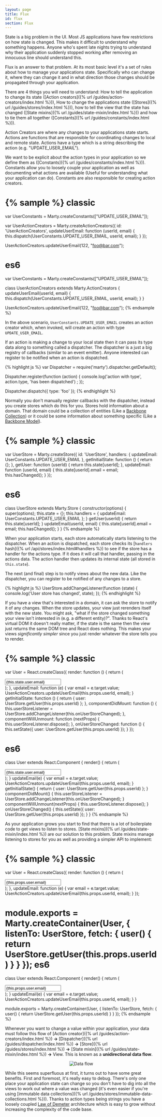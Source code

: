 ```yaml
---
layout: page
title: Flux
id: flux
section: Flux
---
```


State is a big problem in the UI. Most JS applications have few restrictions on how state is changed. This makes it difficult to understand why something happens. Anyone who's spent late nights trying to understand why their application suddenly stopped working after removing an innocuous line should understand this.

Flux is an answer to that problem. At its most basic level it's a set of rules about how to manage your applications state. Specifically who can change it, where they can change it and in what direction those changes should be propagated through your application.

There are 4 things you will need to understand: How to tell the application to change its state ([Action creators]({% url /guides/action-creators/index.html %})), How to change the applications state ([Stores]({% url /guides/stores/index.html %})), how to tell the view that the state has changed ([State mixins]({% url /guides/state-mixin/index.html %})) and how to tie them all together ([Constants]({% url /guides/constants/index.html %})).

Action Creators are where any changes to your applications state starts. Actions are functions that are responsible for coordinating changes to local and remote state. Actions have a type which is a string describing the action (e.g. "UPDATE\_USER_EMAIL").

We want to be explicit about the action types in your application so we define them as ([Constants]({% url /guides/constants/index.html %})). Constants allow you to loosely couple your application as well as documenting what actions are available (Useful for understanding what your application can do). Constants are also responsible for creating action creators.

{% sample %}
classic
=======
var UserConstants = Marty.createConstants(["UPDATE_USER_EMAIL"]);

var UserActionCreators = Marty.createActionCreators({
  id: 'UserActionCreators',
  updateUserEmail: function (userId, email) {
    this.dispatch(UserConstants.UPDATE_USER_EMAIL, userId, email);
  }
});

UserActionCreators.updateUserEmail(122, "foo@bar.com");

es6
===
var UserConstants = Marty.createConstants(["UPDATE_USER_EMAIL"]);

class UserActionCreators extends Marty.ActionCreators {
  updateUserEmail(userId, email) {
    this.dispatch(UserConstants.UPDATE_USER_EMAIL, userId, email);
  }
}

UserActionCreators.updateUserEmail(122, "foo@bar.com");
{% endsample %}

In the above scenario, ``UserConstants.UPDATE_USER_EMAIL`` creates an action creator which, when invoked, will create an action with type `UPDATE_USER_EMAIL`.

If an action is making a change to your local state then it can pass its type data along to something called a dispatcher. The dispatcher is a just a big registry of callbacks (similar to an event emitter). Anyone interested can register to be notified when an action is dispatched.

{% highlight js %}
var Dispatcher = require('marty').dispatcher.getDefault();

Dispatcher.register(function (action) {
  console.log('action with type', action.type, 'has been dispatched') ;
});

Dispatcher.dispatch({
  type: 'foo'
});
{% endhighlight %}

Normally you don't manually register callbacks with the dispatcher, instead you create stores which do this for you. Stores hold information about a domain. That domain could be a collection of entities (Like a [Backbone Collection](http://backbonejs.org/#Collection)) or it could be some information about something specific (Like a [Backbone Model](http://backbonejs.org/#Model)).

{% sample %}
classic
=======
var UserStore = Marty.createStore({
  id: 'UserStore',
  handlers: {
    updateEmail: UserConstants.UPDATE_USER_EMAIL
  },
  getInitialState: function () {
    return {};
  },
  getUser: function (userId) {
    return this.state[userId];
  },
  updateEmail: function (userId, email) {
    this.state[userId].email = email;
    this.hasChanged();
  }
});

es6
===
class UserStore extends Marty.Store {
  constructor(options) {
    super(options);
    this.state = {};
    this.handlers = {
      updateEmail: UserConstants.UPDATE_USER_EMAIL
    };
  }
  getUser(userId) {
    return this.state[userId];
  }
  updateEmail(userId, email) {
    this.state[userId].email = email;
    this.hasChanged();
  }
}
{% endsample %}

When your application starts, each store automatically starts listening to the dispatcher. When an action is dispatched, each store checks its [``handlers`` hash]({% url /api/stores/index.html#handlers %}) to see if the store has a handler for the actions type. If it does it will call that handler, passing in the actions data. The action handler then updates its internal state (all stored in ``this.state``).

The next (and final) step is to notify views about the new data. Like the dispatcher, you can register to be notified of any changes to a store.

{% highlight js %}
UserStore.addChangeListener(function (state) {
  console.log('User store has changed', state);
});
{% endhighlight %}

If you have a view that's interested in a domain, it can ask the store to notify it of any changes. When the store updates, your view just rerenders itself with the new state. You might ask, "what if the store changed something your view isn't interested in (e.g. a different entity)?". Thanks to React's virtual DOM it doesn't really matter, if the state is the same then the view just returns the same DOM tree and React does nothing. This makes your views *significantly simpler* since you just render whatever the store tells you to render.

{% sample %}
classic
=======
var User = React.createClass({
  render: function () {
    return (
      <div className="user">
        <input type="text"
               onChange={this.updateEmail}
               value={this.state.user.email}></input>
      </div>
    );
  },
  updateEmail: function (e) {
    var email = e.target.value;
    UserActionCreators.updateUserEmail(this.props.userId, email);
  }
  getInitialState: function () {
    return {
      user: UserStore.getUser(this.props.userId)
    };
  },
  componentDidMount: function () {
    this.userStoreListener = UserStore.addChangeListener(this.onUserStoreChanged);
  },
  componentWillUnmount: function (nextProps) {
    this.userStoreListener.dispose();
  },
  onUserStoreChanged: function () {
    this.setState({
      user: UserStore.getUser(this.props.userId)
    });
  }
});

es6
===
class User extends React.Component {
  render() {
    return (
      <div className="user">
        <input type="text"
               onChange={this.updateEmail}
               value={this.state.user.email}></input>
      </div>
    );
  }
  updateEmail(e) {
    var email = e.target.value;
    UserActionCreators.updateUserEmail(this.props.userId, email);
  }
  getInitialState() {
    return {
      user: UserStore.getUser(this.props.userId)
    };
  }
  componentDidMount() {
    this.userStoreListener = UserStore.addChangeListener(this.onUserStoreChanged);
  }
  componentWillUnmount(nextProps) {
    this.userStoreListener.dispose();
  }
  onUserStoreChanged() {
    this.setState({
      user: UserStore.getUser(this.props.userId)
    });
  }
}
{% endsample %}

As your application grows you start to find that there is a lot of boilerplate code to get views to listen to stores. [State mixins]({% url /guides/state-mixin/index.html %}) are our solution to this problem. State mixins manage listening to stores for you as well as providing a simpler API to implement:

{% sample %}
classic
=======
var User = React.createClass({
  render: function () {
    return (
      <div className="user">
        <input type="text"
               onChange={this.updateEmail}
               value={this.props.user.email}></input>
      </div>
    );
  },
  updateEmail: function (e) {
    var email = e.target.value;
    UserActionCreators.updateUserEmail(this.props.userId, email);
  }
});

module.exports = Marty.createContainer(User, {
  listenTo: UserStore,
  fetch: {
    user() {
      return UserStore.getUser(this.props.userId)
    }
  }
});
es6
===
class User extends React.Component {
  render() {
    return (
      <div className="user">
        <input type="text"
               onChange={this.updateEmail}
               value={this.props.user.email}></input>
      </div>
    );
  }
  updateEmail(e) {
    var email = e.target.value;
    UserActionCreators.updateUserEmail(this.props.userId, email);
  }
}

module.exports = Marty.createContainer(User, {
  listenTo: UserStore,
  fetch: {
    user() {
      return UserStore.getUser(this.props.userId)
    }
  }
});
{% endsample %}

Whenever you want to change a value within your application, your data must follow this flow of [Action creator]({% url /guides/action-creators/index.html %}) **->** [Dispatcher]({% url /guides/dispatcher/index.html %}) **->** [Store]({% url /guides/stores/index.html %}) **->** [State mixin]({% url /guides/state-mixin/index.html %}) **->** View. This is known as a **unidirectional data flow**.

<center>
  <img src="{% url /img/data-flow.png %}" alt="Data flow"/>
</center>

While this seems superfluous at first, it turns out to have some great benefits. First and foremost, it's really easy to debug. There's only one place your application state can change so you don't have to dig into all the views to work out where a value was changed (it's even easier if you're using [immutable data collections]({% url /guides/stores/immutable-data-collections.html %})). Thanks to action types being strings you have a loosely coupled [Law of Demeter](http://en.wikipedia.org/wiki/Law_of_Demeter) architecture which is easy to grow without increasing the complexity of the code base.
